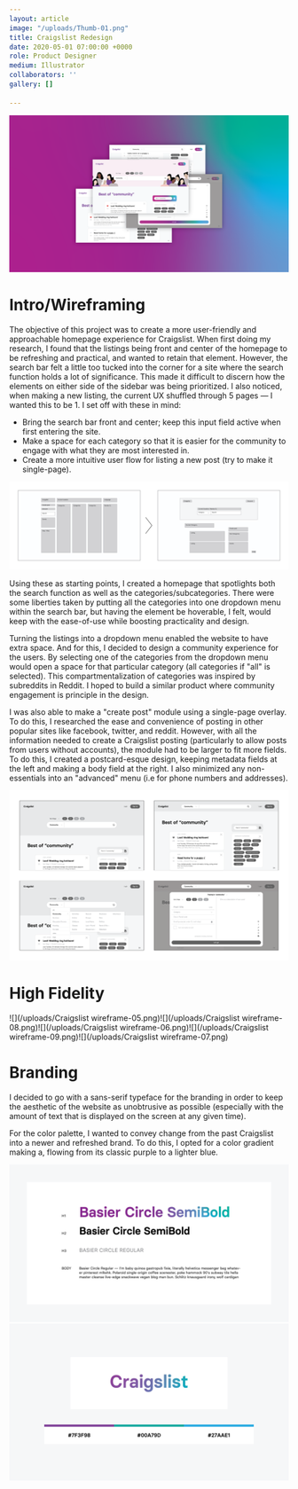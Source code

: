 ```yaml
---
layout: article
image: "/uploads/Thumb-01.png"
title: Craigslist Redesign
date: 2020-05-01 07:00:00 +0000
role: Product Designer
medium: Illustrator
collaborators: ''
gallery: []

---
```

![](/uploads/Thumb-01.png)

# Intro/Wireframing

The objective of this project was to create a more user-friendly and approachable homepage experience for Craigslist. When first doing my research, I found that the listings being front and center of the homepage to be refreshing and practical, and wanted to retain that element. However, the search bar felt a little too tucked into the corner for a site where the search function holds a lot of significance. This made it difficult to discern how the elements on either side of the sidebar was being prioritized. I also noticed, when making a new listing, the current UX shuffled through 5 pages — I wanted this to be 1. I set off with these in mind:

* Bring the search bar front and center; keep this input field active when first entering the site.
* Make a space for each category so that it is easier for the community to engage with what they are most interested in.
* Create a more intuitive user flow for listing a new post (try to make it single-page).

![](/uploads/WireframeInitial2-01.png)

Using these as starting points, I created a homepage that spotlights both the search function as well as the categories/subcategories. There were some liberties taken by putting all the categories into one dropdown menu within the search bar, but having the element be hoverable, I felt, would keep with the ease-of-use while boosting practicality and design.

Turning the listings into a dropdown menu enabled the website to have extra space. And for this, I decided to design a community experience for the users. By selecting one of the categories from the dropdown menu would open a space for that particular category (all categories if "all" is selected). This compartmentalization of categories was inspired by subreddits in Reddit. I hoped to build a similar product where community engagement is principle in the design.

I was also able to make a "create post" module using a single-page overlay. To do this, I researched the ease and convenience of posting in other popular sites like facebook, twitter, and reddit. However, with all the information needed to create a Craigslist posting (particularly to allow posts from users without accounts), the module had to be larger to fit more fields. To do this, I created a postcard-esque design, keeping metadata fields at the left and making a body field at the right. I also minimized any non-essentials into an "advanced" menu (i.e for phone numbers and addresses).

![](/uploads/Untitled-2-01.png)

# High Fidelity

![](/uploads/Craigslist wireframe-05.png)![](/uploads/Craigslist wireframe-08.png)![](/uploads/Craigslist wireframe-06.png)![](/uploads/Craigslist wireframe-09.png)![](/uploads/Craigslist wireframe-07.png)

# Branding

I decided to go with a sans-serif typeface for the branding in order to keep the aesthetic of the website as unobtrusive as possible (especially with the amount of text that is displayed on the screen at any given time).

For the color palette, I wanted to convey change from the past Craigslist into a newer and refreshed brand. To do this, I opted for a color gradient making a, flowing from its classic purple to a lighter blue.

![](/uploads/Branding-01.png)![](/uploads/Branding-02.png)